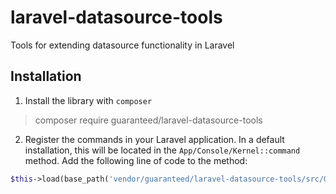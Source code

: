 # laravel-datasource-tools
Tools for extending datasource functionality in Laravel

## Installation

1. Install the library with `composer`
> composer require guaranteed/laravel-datasource-tools

2. Register the commands in your Laravel application.  In a default installation, 
   this will be located in the `App/Console/Kernel::command` method.  Add the following
   line of code to the method:
```php
$this->load(base_path('vendor/guaranteed/laravel-datasource-tools/src/GuaranteedSoftware/LaravelDatasourceTools/Console/Commands'));
```

